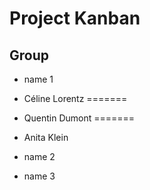# Project Kanban

## Group


 - name 1

 - Céline Lorentz
=======
 - Quentin Dumont
=======
 - Anita Klein
 - name 2

 - name 3